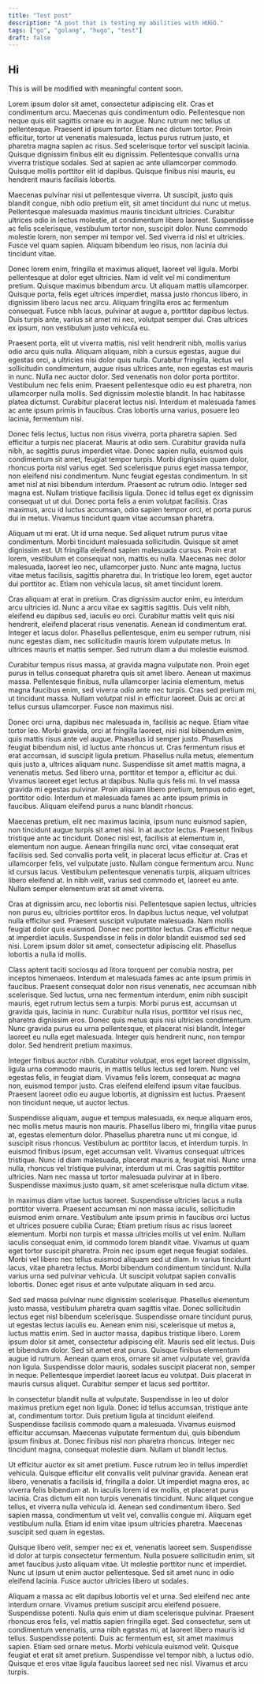```yaml
---
title: "Test post"
description: "A post that is testing my abilities with HUGO."
tags: ["go", "golang", "hugo", "test"]
draft: false
---
```


## Hi

This is will be modified with meaningful content soon. 

Lorem ipsum dolor sit amet, consectetur adipiscing elit. Cras et condimentum arcu. Maecenas quis condimentum odio. Pellentesque non neque quis elit sagittis ornare eu in augue. Nunc rutrum nec tellus ut pellentesque. Praesent id ipsum tortor. Etiam nec dictum tortor. Proin efficitur, tortor ut venenatis malesuada, lectus purus rutrum justo, et pharetra magna sapien ac risus. Sed scelerisque tortor vel suscipit lacinia. Quisque dignissim finibus elit eu dignissim. Pellentesque convallis urna viverra tristique sodales. Sed at sapien ac ante ullamcorper commodo. Quisque mollis porttitor elit id dapibus. Quisque finibus nisi mauris, eu hendrerit mauris facilisis lobortis.

Maecenas pulvinar nisi ut pellentesque viverra. Ut suscipit, justo quis blandit congue, nibh odio pretium elit, sit amet tincidunt dui nunc ut metus. Pellentesque malesuada maximus mauris tincidunt ultricies. Curabitur ultrices odio in lectus molestie, at condimentum libero laoreet. Suspendisse ac felis scelerisque, vestibulum tortor non, suscipit dolor. Nunc commodo molestie lorem, non semper mi tempor vel. Sed viverra id nisl et ultricies. Fusce vel quam sapien. Aliquam bibendum leo risus, non lacinia dui tincidunt vitae.

Donec lorem enim, fringilla et maximus aliquet, laoreet vel ligula. Morbi pellentesque at dolor eget ultricies. Nam id velit vel mi condimentum pretium. Quisque maximus bibendum arcu. Ut aliquam mattis ullamcorper. Quisque porta, felis eget ultrices imperdiet, massa justo rhoncus libero, in dignissim libero lacus nec arcu. Aliquam fringilla eros ac fermentum consequat. Fusce nibh lacus, pulvinar at augue a, porttitor dapibus lectus. Duis turpis ante, varius sit amet mi nec, volutpat semper dui. Cras ultrices ex ipsum, non vestibulum justo vehicula eu.

Praesent porta, elit ut viverra mattis, nisl velit hendrerit nibh, mollis varius odio arcu quis nulla. Aliquam aliquam, nibh a cursus egestas, augue dui egestas orci, a ultricies nisi dolor quis nulla. Curabitur fringilla, lectus vel sollicitudin condimentum, augue risus ultrices ante, non egestas est mauris in nunc. Nulla nec auctor dolor. Sed venenatis non dolor porta porttitor. Vestibulum nec felis enim. Praesent pellentesque odio eu est pharetra, non ullamcorper nulla mollis. Sed dignissim molestie blandit. In hac habitasse platea dictumst. Curabitur placerat lectus nisl. Interdum et malesuada fames ac ante ipsum primis in faucibus. Cras lobortis urna varius, posuere leo lacinia, fermentum nisi.

Donec felis lectus, luctus non risus viverra, porta pharetra sapien. Sed efficitur a turpis nec placerat. Mauris at odio sem. Curabitur gravida nulla nibh, ac sagittis purus imperdiet vitae. Donec sapien nulla, euismod quis condimentum sit amet, feugiat tempor turpis. Morbi dignissim quam dolor, rhoncus porta nisl varius eget. Sed scelerisque purus eget massa tempor, non eleifend nisi condimentum. Nunc feugiat egestas condimentum. In sit amet nisl at nisi bibendum interdum. Praesent ac rutrum odio. Integer sed magna est. Nullam tristique facilisis ligula. Donec id tellus eget ex dignissim consequat ut ut dui. Donec porta felis a enim volutpat facilisis. Cras maximus, arcu id luctus accumsan, odio sapien tempor orci, et porta purus dui in metus. Vivamus tincidunt quam vitae accumsan pharetra.

Aliquam ut mi erat. Ut id urna neque. Sed aliquet rutrum purus vitae condimentum. Morbi tincidunt malesuada sollicitudin. Quisque sit amet dignissim est. Ut fringilla eleifend sapien malesuada cursus. Proin erat lorem, vestibulum et consequat non, mattis eu nulla. Maecenas nec dolor malesuada, laoreet leo nec, ullamcorper justo. Nunc ante magna, luctus vitae metus facilisis, sagittis pharetra dui. In tristique leo lorem, eget auctor dui porttitor ac. Etiam non vehicula lacus, sit amet tincidunt lorem.

Cras aliquam at erat in pretium. Cras dignissim auctor enim, eu interdum arcu ultricies id. Nunc a arcu vitae ex sagittis sagittis. Duis velit nibh, eleifend eu dapibus sed, iaculis eu orci. Curabitur mattis velit quis nisi hendrerit, eleifend placerat risus venenatis. Aenean id condimentum erat. Integer et lacus dolor. Phasellus pellentesque, enim eu semper rutrum, nisi nunc egestas diam, nec sollicitudin mauris lorem vulputate metus. In ultrices mauris et mattis semper. Sed rutrum diam a dui molestie euismod.

Curabitur tempus risus massa, at gravida magna vulputate non. Proin eget purus in tellus consequat pharetra quis sit amet libero. Aenean ut maximus massa. Pellentesque finibus, nulla ullamcorper lacinia elementum, metus magna faucibus enim, sed viverra odio ante nec turpis. Cras sed pretium mi, ut tincidunt massa. Nullam volutpat nisl in efficitur laoreet. Duis ac orci at tellus cursus ullamcorper. Fusce non maximus nisi.

Donec orci urna, dapibus nec malesuada in, facilisis ac neque. Etiam vitae tortor leo. Morbi gravida, orci at fringilla laoreet, nisi nisl bibendum enim, quis mattis risus ante vel augue. Phasellus id semper justo. Phasellus feugiat bibendum nisl, id luctus ante rhoncus ut. Cras fermentum risus et erat accumsan, id suscipit ligula pretium. Phasellus nulla metus, elementum quis justo a, ultrices aliquam nunc. Suspendisse sit amet mattis magna, a venenatis metus. Sed libero urna, porttitor et tempor a, efficitur ac dui. Vivamus laoreet eget lectus at dapibus. Nulla quis felis mi. In vel massa gravida mi egestas pulvinar. Proin aliquam libero pretium, tempus odio eget, porttitor odio. Interdum et malesuada fames ac ante ipsum primis in faucibus. Aliquam eleifend purus a nunc blandit rhoncus.

Maecenas pretium, elit nec maximus lacinia, ipsum nunc euismod sapien, non tincidunt augue turpis sit amet nisi. In at auctor lectus. Praesent finibus tristique ante ac tincidunt. Donec nisl est, facilisis at elementum in, elementum non augue. Aenean fringilla nunc orci, vitae consequat erat facilisis sed. Sed convallis porta velit, in placerat lacus efficitur at. Cras et ullamcorper felis, vel vulputate justo. Nullam congue fermentum arcu. Nunc id cursus lacus. Vestibulum pellentesque venenatis turpis, aliquam ultrices libero eleifend at. In nibh velit, varius sed commodo et, laoreet eu ante. Nullam semper elementum erat sit amet viverra.

Cras at dignissim arcu, nec lobortis nisi. Pellentesque sapien lectus, ultricies non purus eu, ultricies porttitor eros. In dapibus luctus neque, vel volutpat nulla efficitur sed. Praesent suscipit vulputate malesuada. Nam mollis feugiat dolor quis euismod. Donec nec porttitor lectus. Cras efficitur neque at imperdiet iaculis. Suspendisse in felis in dolor blandit euismod sed sed nisi. Lorem ipsum dolor sit amet, consectetur adipiscing elit. Phasellus lobortis a nulla id mollis.

Class aptent taciti sociosqu ad litora torquent per conubia nostra, per inceptos himenaeos. Interdum et malesuada fames ac ante ipsum primis in faucibus. Praesent consequat dolor non risus venenatis, nec accumsan nibh scelerisque. Sed luctus, urna nec fermentum interdum, enim nibh suscipit mauris, eget rutrum lectus sem a turpis. Morbi purus est, accumsan ut gravida quis, lacinia in nunc. Curabitur nulla risus, porttitor vel risus nec, pharetra dignissim eros. Donec quis metus quis nisi ultricies condimentum. Nunc gravida purus eu urna pellentesque, et placerat nisi blandit. Integer laoreet eu nulla eget malesuada. Integer quis hendrerit nunc, non tempor dolor. Sed hendrerit pretium maximus.

Integer finibus auctor nibh. Curabitur volutpat, eros eget laoreet dignissim, ligula urna commodo mauris, in mattis tellus lectus sed lorem. Nunc vel egestas felis, in feugiat diam. Vivamus felis lorem, consequat ac magna non, euismod tempor justo. Cras eleifend eleifend ipsum vitae faucibus. Praesent laoreet odio eu augue lobortis, at dignissim est luctus. Praesent non tincidunt neque, ut auctor lectus.

Suspendisse aliquam, augue et tempus malesuada, ex neque aliquam eros, nec mollis metus mauris non mauris. Phasellus libero mi, fringilla vitae purus at, egestas elementum dolor. Phasellus pharetra nunc ut mi congue, id suscipit risus rhoncus. Vestibulum ac porttitor lacus, et interdum turpis. In euismod finibus ipsum, eget accumsan velit. Vivamus consequat ultrices tristique. Nunc id diam malesuada, placerat mauris a, feugiat nisl. Nunc urna nulla, rhoncus vel tristique pulvinar, interdum ut mi. Cras sagittis porttitor ultricies. Nam nec massa ut tortor malesuada pulvinar at in libero. Suspendisse maximus justo quam, sit amet scelerisque nulla dictum vitae.

In maximus diam vitae luctus laoreet. Suspendisse ultricies lacus a nulla porttitor viverra. Praesent accumsan mi non massa iaculis, sollicitudin euismod enim ornare. Vestibulum ante ipsum primis in faucibus orci luctus et ultrices posuere cubilia Curae; Etiam pretium risus ac risus laoreet elementum. Morbi non turpis et massa ultricies mollis ut vel enim. Nullam iaculis consequat enim, id commodo lorem blandit vitae. Vivamus ut quam eget tortor suscipit pharetra. Proin nec ipsum eget neque feugiat sodales. Morbi vel libero nec tellus euismod aliquam sed ut diam. In varius tincidunt lacus, vitae pharetra lectus. Morbi bibendum condimentum tincidunt. Nulla varius urna sed pulvinar vehicula. Ut suscipit volutpat sapien convallis lobortis. Donec eget risus et ante vulputate aliquam in sed arcu.

Sed sed massa pulvinar nunc dignissim scelerisque. Phasellus elementum justo massa, vestibulum pharetra quam sagittis vitae. Donec sollicitudin lectus eget nisl bibendum scelerisque. Suspendisse ornare tincidunt purus, ut egestas lectus iaculis eu. Aenean enim nisi, scelerisque ut metus a, luctus mattis enim. Sed in auctor massa, dapibus tristique libero. Lorem ipsum dolor sit amet, consectetur adipiscing elit. Mauris sed elit lectus. Duis et bibendum dolor. Sed sit amet erat purus. Quisque finibus elementum augue id rutrum. Aenean quam eros, ornare sit amet vulputate vel, gravida non ligula. Suspendisse dolor mauris, sodales suscipit placerat non, semper in neque. Pellentesque imperdiet laoreet lacus eu volutpat. Duis placerat in mauris cursus aliquet. Curabitur semper et lacus sed porttitor.

In consectetur blandit nulla at vulputate. Suspendisse in leo ut dolor maximus pretium eget non ligula. Donec id tellus accumsan, tristique ante at, condimentum tortor. Duis pretium ligula at tincidunt eleifend. Suspendisse facilisis commodo quam a malesuada. Vivamus euismod efficitur accumsan. Maecenas vulputate fermentum dui, quis bibendum ipsum finibus at. Donec finibus nisl non pharetra rhoncus. Integer nec tincidunt magna, consequat molestie diam. Nullam ut blandit lectus.

Ut efficitur auctor ex sit amet pretium. Fusce rutrum leo in tellus imperdiet vehicula. Quisque efficitur elit convallis velit pulvinar gravida. Aenean erat libero, venenatis a facilisis id, fringilla a dolor. Ut imperdiet magna eros, ac viverra felis bibendum at. In iaculis lorem id ex mollis, et placerat purus lacinia. Cras dictum elit non turpis venenatis tincidunt. Nunc aliquet congue tellus, et viverra nulla vehicula id. Aenean sed condimentum libero. Sed sapien massa, condimentum ut velit vel, convallis congue mi. Aliquam eget vestibulum nulla. Etiam id enim vitae ipsum ultricies pharetra. Maecenas suscipit sed quam in egestas.

Quisque libero velit, semper nec ex et, venenatis laoreet sem. Suspendisse id dolor at turpis consectetur fermentum. Nulla posuere sollicitudin enim, sit amet faucibus justo aliquam vitae. Ut molestie porttitor nunc et imperdiet. Nunc ut ipsum ut enim auctor pellentesque. Sed sit amet nunc in odio eleifend lacinia. Fusce auctor ultricies libero ut sodales.

Aliquam a massa ac elit dapibus lobortis vel et urna. Sed eleifend nec ante interdum ornare. Vivamus pretium suscipit arcu eleifend posuere. Suspendisse potenti. Nulla quis enim ut diam scelerisque pulvinar. Praesent rhoncus eros felis, vel mattis sapien fringilla eget. Sed consectetur, sem ut condimentum venenatis, urna nibh egestas mi, at laoreet libero mauris id tellus. Suspendisse potenti. Duis ac fermentum est, sit amet maximus sapien. Etiam sed ornare metus. Morbi vehicula euismod velit. Quisque feugiat et erat sit amet pretium. Suspendisse vel tempor nibh, a luctus odio. Quisque et eros vitae ligula faucibus laoreet sed nec nisl. Vivamus et arcu turpis. 